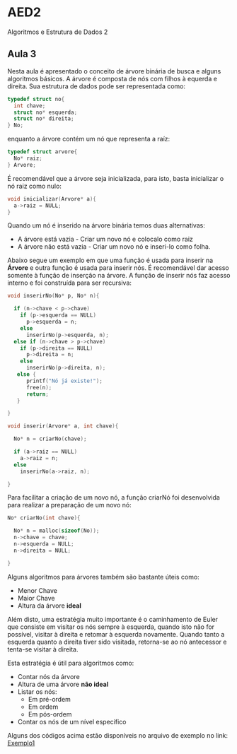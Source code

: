 
# AED2
Algoritmos e Estrutura de Dados 2

## Aula 3

Nesta aula é apresentado o conceito de árvore binária de busca e alguns algoritmos básicos.
A árvore é composta de nós com filhos à equerda e direita. Sua estrutura de dados pode ser representada como:

```C
typedef struct no{
  int chave;
  struct no* esquerda;
  struct no* direita;
} No;
```

enquanto a árvore contém um nó que representa a raíz:

```C
typedef struct arvore{
  No* raiz;
} Arvore;
```

É recomendável que a árvore seja inicializada, para isto, basta inicializar o nó raiz como nulo:

```C
void inicializar(Arvore* a){
  a->raiz = NULL;
}
```

Quando um nó é inserido na árvore binária temos duas alternativas:
* A árvore está vazia - Criar um novo nó e colocalo como raiz
* A árvore não está vazia - Criar um novo nó e inseri-lo como folha.

Abaixo segue um exemplo em que uma função é usada para inserir na **Árvore** e outra função é usada para inserir nós. É recomendável dar acesso somente à função de inserção na árvore. A função de inserir nós faz acesso interno e foi construída para ser recursiva:

```C
void inserirNo(No* p, No* n){

  if (n->chave < p->chave)
    if (p->esquerda == NULL)
      p->esquerda = n;
    else
      inserirNo(p->esquerda, n);
  else if (n->chave > p->chave)
    if (p->direita == NULL)
      p->direita = n;
    else
      inserirNo(p->direita, n);
   else {
      printf("Nó já existe!");
      free(n);
      return;
   }

}

void inserir(Arvore* a, int chave){

  No* n = criarNo(chave);

  if (a->raiz == NULL)
    a->raiz = n;
  else
    inserirNo(a->raiz, n);

}
```
Para facilitar a criação de um novo nó, a função criarNó foi desenvolvida para realizar a preparação de um novo nó:

```C
No* criarNo(int chave){

  No* n = malloc(sizeof(No));
  n->chave = chave;
  n->esquerda = NULL;
  n->direita = NULL;

}
```

Alguns algoritmos para árvores também são bastante úteis como:
* Menor Chave
* Maior Chave
* Altura da árvore **ideal**

Além disto, uma estratégia muito importante é o caminhamento de Euler que consiste em visitar os nós sempre à esquerda, quando isto não for possível, visitar à direita e retomar à esquerda novamente. Quando tanto a esquerda quanto a direita tiver sido visitada, retorna-se ao nó antecessor e tenta-se visitar à direita.

Esta estratégia é útil para algoritmos como:
* Contar nós da árvore
* Altura de uma árvore **não ideal**
* Listar os nós:
  * Em pré-ordem
  * Em ordem
  * Em pós-ordem
* Contar os nós de um nível específico

Alguns dos códigos acima estão disponíveis no arquivo de exemplo no link:
[Exemplo1](exemplo1/exemplo-arvore1.c)

